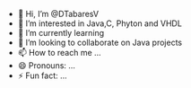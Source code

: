 - 👋 Hi, I’m @DTabaresV
- 👀 I’m interested in Java,C, Phyton and VHDL
- 🌱 I’m currently learning 
- 💞️ I’m looking to collaborate on Java projects
- 📫 How to reach me ...
- 😄 Pronouns: ...
- ⚡ Fun fact: ...

<!---
DTabaresV/DTabaresV is a ✨ special ✨ repository because its `README.md` (this file) appears on your GitHub profile.
You can click the Preview link to take a look at your changes.
--->
